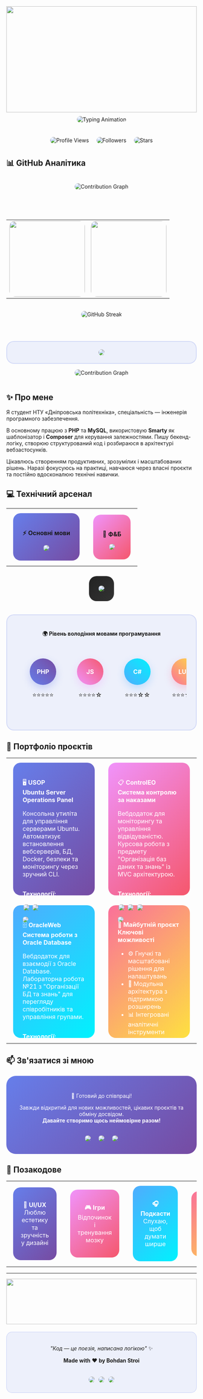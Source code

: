 <div align="center">

<img width="100%" height="280" src="https://capsule-render.vercel.app/api?type=waving&color=0:667eea,25:764ba2,50:f093fb,75:f5576c,100:667eea&height=280&section=header&text=Software%20Engineering&fontSize=40&fontColor=fff&animation=twinkling&fontAlignY=50&descAlign=center"/>

<img src="https://readme-typing-svg.herokuapp.com/?font=Fira+Code&size=22&duration=3000&pause=1000&color=667eea&background=00000000&center=true&vCenter=true&width=600&height=80&lines=🚀+Passionate+Software+Engineer;💻+Full-Stack+Developer" alt="Typing Animation" style="border-radius: 15px; margin: 10px 0;"/>

<div align="center" style="margin: 20px 0;">
<img src="https://komarev.com/ghpvc/?username=Vergehen&color=667eea&style=for-the-badge&label=Profile+Views" alt="Profile Views" style="border-radius: 15px; margin: 8px;"/>
<img src="https://img.shields.io/github/followers/Vergehen?color=764ba2&style=for-the-badge&label=Followers" alt="Followers" style="border-radius: 15px; margin: 8px;"/>
<img src="https://img.shields.io/github/stars/Vergehen?color=f093fb&style=for-the-badge&label=Stars" alt="Stars" style="border-radius: 15px; margin: 8px;"/>
</div>

</div>

## 📊 GitHub Аналітика

<div align="center">

<img src="https://github-readme-activity-graph.vercel.app/graph?username=Vergehen&custom_title=🔥%20Contribution%20Activity&theme=github-compact&bg_color=0d1117&color=667eea&line=f093fb&point=ffffff&area=true&hide_border=true&radius=20" style="border-radius: 20px; margin: 15px 0;" alt="Contribution Graph"/>

<br><br>

<table>
<tr>
<td width="50%" style="vertical-align: top;">
<img height="200" src="https://github-readme-stats.vercel.app/api?username=Vergehen&show_icons=true&theme=tokyonight&include_all_commits=true&count_private=true&hide_border=true&border_radius=15&bg_color=0d1117&title_color=667eea&text_color=c9d1d9&icon_color=667eea" style="border-radius: 15px;"/>
</td>
<td width="50%" style="vertical-align: top;">
<img height="200" src="https://github-readme-stats.vercel.app/api/top-langs/?username=Vergehen&layout=compact&langs_count=8&theme=tokyonight&hide_border=true&border_radius=15&bg_color=0d1117&title_color=667eea&text_color=c9d1d9" style="border-radius: 15px;"/>
</td>
</tr>
</table>

<br>

<img src="https://github-readme-streak-stats.herokuapp.com/?user=Vergehen&theme=tokyonight&hide_border=true&border_radius=15&background=0d1117&ring=667eea&fire=f093fb&currStreakLabel=c9d1d9&sideLabels=c9d1d9&currStreakNum=667eea&dates=8b949e&sideNums=667eea" style="border-radius: 15px;" alt="GitHub Streak"/>

<br><br>

<div style="background: rgba(102, 126, 234, 0.1); border-radius: 20px; padding: 20px; border: 2px solid rgba(102, 126, 234, 0.2);">
<img src="https://github-profile-trophy.vercel.app/?username=Vergehen&theme=tokyonight&no-frame=true&no-bg=true&margin-w=4&row=2&column=4" style="border-radius: 10px;"/>
</div>

<img src="https://github-readme-activity-graph.vercel.app/graph?username=Vergehen&custom_title=🔥%20Contribution%20Activity&theme=github-compact&bg_color=0d1117&color=667eea&line=f093fb&point=ffffff&area=true&hide_border=true&radius=20" style="border-radius: 20px; margin: 15px 0;" alt="Contribution Graph"/>

</div>

## ✨ Про мене

Я студент НТУ «Дніпровська політехніка», спеціальність — інженерія програмного забезпечення.

В основному працюю з **PHP** та **MySQL**, використовую **Smarty** як шаблонізатор і **Composer** для керування залежностями. Пишу бекенд-логіку, створюю структурований код і розбираюся в архітектурі вебзастосунків.

Цікавлюсь створенням продуктивних, зрозумілих і масштабованих рішень. Наразі фокусуюсь на практиці, навчаюся через власні проєкти та постійно вдосконалюю технічні навички.

## 💻 Технічний арсенал

<div align="center">

<table>
<tr>
<td>

<div style="background: linear-gradient(135deg, #667eea 0%, #764ba2 100%); border-radius: 20px; padding: 25px; margin: 10px;">

**⚡ Основні мови**

<div align="center">
<img src="https://skillicons.dev/icons?i=php,js,ts,lua,c,cpp,cs&theme=dark&perline=4" style="border-radius: 15px;"/>
</div>
</div>

</td>
<td>

<div style="background: linear-gradient(135deg, #f093fb 0%, #f5576c 100%); border-radius: 20px; padding: 25px; margin: 10px;">

**🧰 Ф&Б**

<div align="center">
<img src="https://skillicons.dev/icons?i=laravel,symfony,react,vue,jquery&theme=dark&perline=3" style="border-radius: 15px;"/>
</div>

</div>

</td>
</tr>
</table>

<div style="background: linear-gradient(135deg, #222 0%, #333 100%); border-radius: 20px; padding: 25px; margin: 10px; display: inline-block;">

<div align="center">
<img src="https://skillicons.dev/icons?i=git,docker,linux,vscode&theme=dark&perline=4" style="border-radius: 15px;"/>
</div>

</div>

<br/>

<div style="background: rgba(102, 126, 234, 0.1); border-radius: 20px; padding: 25px; margin: 25px 0; border: 2px solid rgba(102, 126, 234, 0.2);">

<div align="center">

**🌍 Рівень володіння мовами програмування**

</div>

<div align="center">
<table style="border-collapse: separate; border-spacing: 15px;">
<tr>
<td align="center" style="padding: 20px;">
<div style="background: linear-gradient(45deg, #667eea, #764ba2); border-radius: 50%; width: 70px; height: 70px; display: flex; align-items: center; justify-content: center; color: white; font-weight: bold; margin: 0 auto 15px; box-shadow: 0 8px 20px rgba(102, 126, 234, 0.3);">PHP</div>
⭐⭐⭐⭐⭐
</td>
<td align="center" style="padding: 20px;">
<div style="background: linear-gradient(45deg, #f093fb, #f5576c); border-radius: 50%; width: 70px; height: 70px; display: flex; align-items: center; justify-content: center; color: white; font-weight: bold; margin: 0 auto 15px; box-shadow: 0 8px 20px rgba(240, 147, 251, 0.3);">JS</div>
⭐⭐⭐⭐☆
</td>
<td align="center" style="padding: 20px;">
<div style="background: linear-gradient(45deg, #4facfe, #00f2fe); border-radius: 50%; width: 70px; height: 70px; display: flex; align-items: center; justify-content: center; color: white; font-weight: bold; margin: 0 auto 15px; box-shadow: 0 8px 20px rgba(79, 172, 254, 0.3);">C#</div>
⭐⭐⭐☆☆
</td>
<td align="center" style="padding: 20px;">
<div style="background: linear-gradient(45deg, #fa709a, #fee140); border-radius: 50%; width: 70px; height: 70px; display: flex; align-items: center; justify-content: center; color: white; font-weight: bold; margin: 0 auto 15px; box-shadow: 0 8px 20px rgba(250, 112, 154, 0.3);">LUA</div>
⭐⭐⭐☆☆
</td>
</tr>
</table>
</div>

</div>

</div>

## 🚀 Портфоліо проєктів

<div align="center">

<table>
<tr>
<td width="50%" style="vertical-align: top;">

<div style="background: linear-gradient(135deg, #667eea 0%, #764ba2 100%); border-radius: 20px; padding: 25px; margin: 10px; color: white; display: flex; flex-direction: column; height: 300px;">

<div style="margin-bottom: auto;">

🖥️ **USOP**  
**Ubuntu Server Operations Panel**

Консольна утиліта для управління серверами Ubuntu. Автоматизує встановлення вебсерверів, БД, Docker, безпеки та моніторингу через зручний CLI.
</div>

<div style="margin-top: auto;">

**Технології:**  

<img src="https://img.shields.io/badge/Shell-4EAA25?style=flat-square&logo=gnu-bash&logoColor=white" style="border-radius: 6px; margin: 2px;"/>
<img src="https://img.shields.io/badge/Ubuntu-E95420?style=flat-square&logo=ubuntu&logoColor=white" style="border-radius: 6px; margin: 2px;"/>

<br/>

<a href="https://github.com/Vergehen/usop" style="text-decoration: none;">
<img src="https://img.shields.io/badge/Переглянути-GitHub-white?style=for-the-badge&logo=github" style="border-radius: 10px; margin-top: 10px;"/>
</a>
</div>

</div>

</td>
<td width="50%" style="vertical-align: top;">

<div style="background: linear-gradient(135deg, #f093fb 0%, #f5576c 100%); border-radius: 20px; padding: 25px; margin: 10px; color: white; display: flex; flex-direction: column; height: 300px;">

<div style="margin-bottom: auto;">

📋 **ControlEO**  
**Система контролю за наказами**

Вебдодаток для моніторингу та управління відвідуваністю. Курсова робота з предмету "Організація баз даних та знань" із MVC архітектурою.
</div>

<div style="margin-top: auto;">

**Технології:**  

<img src="https://img.shields.io/badge/PHP%208.4-777BB4?style=flat-square&logo=php&logoColor=white" style="border-radius: 6px; margin: 2px;"/>
<img src="https://img.shields.io/badge/MySQL-4479A1?style=flat-square&logo=mysql&logoColor=white" style="border-radius: 6px; margin: 2px;"/>
<img src="https://img.shields.io/badge/Smarty-FFA500?style=flat-square&logo=smarty&logoColor=white" style="border-radius: 6px; margin: 2px;"/>

<br/>

<a href="https://github.com/Vergehen/controleo.local" style="text-decoration: none;">
<img src="https://img.shields.io/badge/Переглянути-GitHub-white?style=for-the-badge&logo=github" style="border-radius: 10px; margin-top: 10px;"/>
</a>
</div>

</div>

</td>
</tr>
<tr>
<td width="50%" style="vertical-align: top;">

<div style="background: linear-gradient(135deg, #4facfe 0%, #00f2fe 100%); border-radius: 20px; padding: 25px; margin: 10px; color: white; display: flex; flex-direction: column; height: 300px;">

<div style="margin-bottom: auto;">

🗄️ **OracleWeb**  
**Система роботи з Oracle Database**

Вебдодаток для взаємодії з Oracle Database. Лабораторна робота №21 з "Організації БД та знань" для перегляду співробітників та управління групами.
</div>

<div style="margin-top: auto;">

**Технології:**  

<img src="https://img.shields.io/badge/PHP%208.4-777BB4?style=flat-square&logo=php&logoColor=white" style="border-radius: 6px; margin: 2px;"/>
<img src="https://img.shields.io/badge/Oracle-F80000?style=flat-square&logo=oracle&logoColor=white" style="border-radius: 6px; margin: 2px;"/>

<br/>

<a href="https://github.com/Vergehen/oracleweb.local" style="text-decoration: none;">
<img src="https://img.shields.io/badge/Переглянути-GitHub-white?style=for-the-badge&logo=github" style="border-radius: 10px; margin-top: 10px;"/>
</a>
</div>

</div>

</td>
<td width="50%" style="vertical-align: top;">

<div style="background: linear-gradient(135deg, #fa709a 0%, #fee140 100%); border-radius: 20px; padding: 25px; margin: 10px; color: white; display: flex; flex-direction: column; height: 300px;">

<div style="margin-bottom: auto;">

🌟 **Майбутній проєкт**  
**Ключові можливості**

- ⚙️ Гнучкі та масштабовані рішення для налаштувань  
- 🧩 Модульна архітектура з підтримкою розширень  
- 📊 Інтегровані аналітичні інструменти
</div>

<div style="margin-top: auto;">

**Технології:**  

<img src="https://img.shields.io/badge/PHP-8.4-777BB4?style=flat-square&logo=php&logoColor=white" alt="PHP 8.4" style="border-radius: 6px; margin: 2px;"/>
<img src="https://img.shields.io/badge/MySQL-8.4-4479A1?style=flat-square&logo=mysql&logoColor=white" alt="MySQL 8.4" style="border-radius: 6px; margin: 2px;"/>
<img src="https://img.shields.io/badge/Smarty-Template_Engine-86D65D?style=flat-square&logo=smarty&logoColor=white" alt="Smarty" style="border-radius: 6px; margin: 2px;"/>

<br/>

<img src="https://img.shields.io/badge/Coming-Soon-FFD700?style=for-the-badge" alt="Coming Soon" style="border-radius: 10px; margin-top: 10px;"/>
</div>

</div>

</td>
</tr>
</table>

</div>

## 📫 Зв'язатися зі мною

<div align="center">

<div style="background: linear-gradient(135deg, #667eea 0%, #764ba2 100%); border-radius: 25px; padding: 30px; margin: 20px auto; max-width: 600px; color: white;">

💬 Готовий до співпраці!

Завжди відкритий для нових можливостей, цікавих проєктів та обміну досвідом.  
**Давайте створимо щось неймовірне разом!**

<br>

<div>
<a href="https://github.com/Vergehen" style="text-decoration: none; margin: 8px;">
<img src="https://img.shields.io/badge/GitHub-100000?style=for-the-badge&logo=github&logoColor=white&labelColor=24292e" style="border-radius: 12px;"/>
</a>
<a href="https://www.linkedin.com/in/bohdan-stroi/" style="text-decoration: none; margin: 8px;">
<img src="https://img.shields.io/badge/LinkedIn-0077B5?style=for-the-badge&logo=linkedin&logoColor=white&labelColor=0A66C2" style="border-radius: 12px;"/>
</a>
<a href="https://t.me/pecatti" style="text-decoration: none; margin: 8px;">
<img src="https://img.shields.io/badge/Telegram-2CA5E0?style=for-the-badge&logo=telegram&logoColor=white&labelColor=26A5E4" style="border-radius: 12px;"/>
</a>
</div>

</div>

</div>

## 🌱 Позакодове

<div align="center">

<table>
<tr>
<td align="center">

<div style="background: linear-gradient(135deg, #667eea, #764ba2); border-radius: 20px; padding: 20px; color: white; margin: 10px;">

**🎨 UI/UX**  
Люблю естетику та зручність у дизайні

</div>

</td>
<td align="center">

<div style="background: linear-gradient(135deg, #f093fb, #f5576c); border-radius: 20px; padding: 20px; color: white; margin: 10px;">

**🎮 Ігри**  
Відпочинок і тренування мозку

</div>

</td>
<td align="center">

<div style="background: linear-gradient(135deg, #4facfe, #00f2fe); border-radius: 20px; padding: 20px; color: white; margin: 10px;">

**🎧 Подкасти**  
Слухаю, щоб думати ширше

</div>

</td>
<td align="center">

<div style="background: linear-gradient(135deg, #fa709a, #fee140); border-radius: 20px; padding: 20px; color: white; margin: 10px;">

**🚶‍♂️ Прогулянки**  
Код на паузі, думки в русі

</div>

</td>
</tr>
</table>

</div>

---

<div align="center">

<img width="100%" height="120" src="https://capsule-render.vercel.app/api?type=waving&color=0:667eea,25:764ba2,50:f093fb,75:f5576c,100:667eea&height=120&section=footer"/>

<br>

<div style="background: rgba(102, 126, 234, 0.1); border-radius: 15px; padding: 20px; margin: 20px auto; max-width: 500px; border: 1px solid rgba(102, 126, 234, 0.3);">

*"Код — це поезія, написана логікою"* ✨

**Made with** ❤️ **by Bohdan Stroi**

<br>

<img src="https://img.shields.io/badge/🚀_Always-Learning-667eea?style=flat-square" style="border-radius: 8px; margin: 3px;"/>
<img src="https://img.shields.io/badge/💡_Always-Creating-764ba2?style=flat-square" style="border-radius: 8px; margin: 3px;"/>
<img src="https://img.shields.io/badge/🌟_Always-Improving-f093fb?style=flat-square" style="border-radius: 8px; margin: 3px;"/>

</div>

</div>
